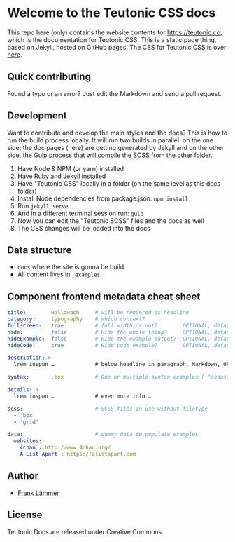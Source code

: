 # Welcome to the Teutonic CSS docs

This repo here (only) contains the website contents for https://teutonic.co, which is the documentation for Teutonic CSS. This is a static page thing, based on Jekyll, hosted on GitHub pages. The CSS for Teutonic CSS is over [here](https://github.com/fortrabbit/teutonic-css/).

## Quick contributing

Found a typo or an error? Just edit the Markdown and send a pull request.

## Development

Want to contribute and develop the main styles and the docs? This is how to run the build process locally. It will run two builds in parallel: on the one side, the doc pages (here) are getting generated by Jekyll and on the other side, the Gulp process that will compile the SCSS from the other folder.

1. Have Node & NPM (or yarn) installed
2. Have Ruby and Jekyll installed
2. Have "Teutonic CSS" locally in a folder (on the same level as this docs folder)
3. Install Node dependencies from package.json: `npm install`
4. Run `jekyll serve`
5. And in a different terminal session run: `gulp`
6. Now you can edit the "Teutonic SCSS" files and the docs as well
7. The CSS changes will be loaded into the docs

## Data structure

* `docs` where the site is gonna be build.
 * All content lives in `_examples`.

## Component frontend metadata cheat sheet

```yml
title:        Hallowach     # will be rendered as headline
category:     typography    # which context?
fullscreen:   true          # full width or not?        OPTIONAL, default false
hide:         false         # Hide the whole thing?     OPTIONAL, default false
hideExample:  false         # Hide the example output?  OPTIONAL, default false
hideCode:     true          # Hide code example?        OPTIONAL, default false

description: >
  lrem inspun …             # below headline in paragraph, Markdown, OPTIONAL

syntax:       .box          # One or multiple syntax examples [ "asdasd", "dsdaasd"]

details: >
  lrem inspun …             # even more info …

scss:                       # SCSS files in use without filetype
  - 'box'
  - 'grid'

data:                       # dummy data to populate examples
  websites:
    4chan : http://www.4chan.org/
    A List Apart : https://alistapart.com
```

## Author

* [Frank Lämmer](https://twitter.com/frank_laemmer)


## License

Teutonic Docs are released under Creative Commons.